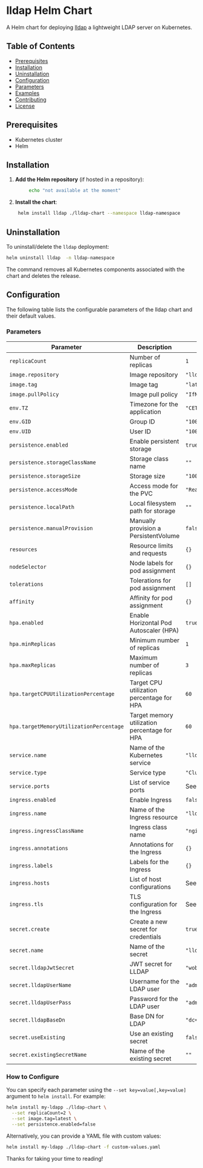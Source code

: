 # lldap Helm Chart

A Helm chart for deploying [lldap](https://github.com/lldap/lldap) a lightweight LDAP server on Kubernetes.

## Table of Contents

- [Prerequisites](#prerequisites)
- [Installation](#installation)
- [Uninstallation](#uninstallation)
- [Configuration](#configuration)
- [Parameters](#parameters)
- [Examples](#examples)
- [Contributing](#contributing)
- [License](#license)

## Prerequisites

- Kubernetes cluster 
- Helm

## Installation

1. **Add the Helm repository** (if hosted in a repository):

   ```bash
        echo "not available at the moment"
   ```

2. **Install the chart**:

   ```bash
    helm install lldap ./lldap-chart --namespace lldap-namespace

   ```


## Uninstallation

To uninstall/delete the `lldap` deployment:

```bash
helm uninstall lldap  -n lldap-namespace
```

The command removes all Kubernetes components associated with the chart and deletes the release.

## Configuration

The following table lists the configurable parameters of the lldap chart and their default values.

### Parameters

| Parameter                               | Description                                                  | Default Value                         |
|-----------------------------------------|--------------------------------------------------------------|---------------------------------------|
| `replicaCount`                          | Number of replicas                                           | `1`                                   |
| `image.repository`                      | Image repository                                             | `"lldap/lldap"`                   |
| `image.tag`                             | Image tag                                                    | `"latest"`                            |
| `image.pullPolicy`                      | Image pull policy                                            | `"IfNotPresent"`                      |
| `env.TZ`                                | Timezone for the application                                 | `"CET"`                               |
| `env.GID`                               | Group ID                                                     | `"1001"`                              |
| `env.UID`                               | User ID                                                      | `"1001"`                              |
| `persistence.enabled`                   | Enable persistent storage                                    | `true`                                |
| `persistence.storageClassName`          | Storage class name                                           | `""`                                  |
| `persistence.storageSize`               | Storage size                                                 | `"100Mi"`                             |
| `persistence.accessMode`                | Access mode for the PVC                                      | `"ReadWriteOnce"`                     |
| `persistence.localPath`                 | Local filesystem path for storage                            | `""`                                  |
| `persistence.manualProvision`           | Manually provision a PersistentVolume                        | `false`                               |
| `resources`                             | Resource limits and requests                                 | `{}`                                  |
| `nodeSelector`                          | Node labels for pod assignment                               | `{}`                                  |
| `tolerations`                           | Tolerations for pod assignment                               | `[]`                                  |
| `affinity`                              | Affinity for pod assignment                                  | `{}`                                  |
| `hpa.enabled`                           | Enable Horizontal Pod Autoscaler (HPA)                       | `true`                                |
| `hpa.minReplicas`                       | Minimum number of replicas                                   | `1`                                   |
| `hpa.maxReplicas`                       | Maximum number of replicas                                   | `3`                                   |
| `hpa.targetCPUUtilizationPercentage`    | Target CPU utilization percentage for HPA                    | `60`                                  |
| `hpa.targetMemoryUtilizationPercentage` | Target memory utilization percentage for HPA                 | `60`                                  |
| `service.name`                          | Name of the Kubernetes service                               | `"lldap-service"`                     |
| `service.type`                          | Service type                                                 | `"ClusterIP"`                         |
| `service.ports`                         | List of service ports                                        | See `values.yaml`                     |
| `ingress.enabled`                       | Enable Ingress                                               | `false`                               |
| `ingress.name`                          | Name of the Ingress resource                                 | `"lldap-web-ingress"`                 |
| `ingress.ingressClassName`              | Ingress class name                                           | `"nginx"`                             |
| `ingress.annotations`                   | Annotations for the Ingress                                  | `{}`                                  |
| `ingress.labels`                        | Labels for the Ingress                                       | `{}`                                  |
| `ingress.hosts`                         | List of host configurations                                  | See `values.yaml`                     |
| `ingress.tls`                           | TLS configuration for the Ingress                            | See `values.yaml`                     |
| `secret.create`                         | Create a new secret for credentials                          | `true`                                |
| `secret.name`                           | Name of the secret                                           | `"lldap-credentials"`                 |
| `secret.lldapJwtSecret`                 | JWT secret for LLDAP                                         | `"wobY6RK/Dc0vL21zFiIZs9iyVy0NQ3ldijYPQ4HLWTc="` |
| `secret.lldapUserName`                  | Username for the LDAP user                                   | `"admin"`                             |
| `secret.lldapUserPass`                  | Password for the LDAP user                                   | `"admiistrator123456"`                |
| `secret.lldapBaseDn`                    | Base DN for LDAP                                             | `"dc=homelab,dc=es"`                  |
| `secret.useExisting`                    | Use an existing secret                                       | `false`                               |
| `secret.existingSecretName`             | Name of the existing secret                                  | `""`                                  |

### How to Configure

You can specify each parameter using the `--set key=value[,key=value]` argument to `helm install`. For example:

```bash
helm install my-ldapp ./lldap-chart \
  --set replicaCount=2 \
  --set image.tag=latest \
  --set persistence.enabled=false
```

Alternatively, you can provide a YAML file with custom values:

```bash
helm install my-ldapp ./lldap-chart -f custom-values.yaml
```

Thanks for taking your time to reading!
